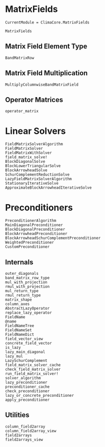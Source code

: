 # MatrixFields

```@meta
CurrentModule = ClimaCore.MatrixFields
```

```@docs
MatrixFields
```

## Matrix Field Element Type

```@docs
BandMatrixRow
```

## Matrix Field Multiplication

```@docs
MultiplyColumnwiseBandMatrixField
```

## Operator Matrices

```@docs
operator_matrix
```

# Linear Solvers

```@docs
FieldMatrixSolverAlgorithm
FieldMatrixSolver
FieldMatrixWithSolver
field_matrix_solve!
BlockDiagonalSolve
BlockLowerTriangularSolve
BlockArrowheadSolve
SchurComplementReductionSolve
LazyFieldMatrixSolverAlgorithm
StationaryIterativeSolve
ApproximateBlockArrowheadIterativeSolve
```

# Preconditioners

```@docs
PreconditionerAlgorithm
MainDiagonalPreconditioner
BlockDiagonalPreconditioner
BlockArrowheadPreconditioner
BlockArrowheadSchurComplementPreconditioner
WeightedPreconditioner
CustomPreconditioner
```

## Internals

```@docs
outer_diagonals
band_matrix_row_type
mul_with_projection
rmul_with_projection
mul_return_type
rmul_return_type
matrix_shape
column_axes
AbstractLazyOperator
replace_lazy_operator
FieldName
@name
FieldNameTree
FieldNameSet
FieldNameDict
field_vector_view
concrete_field_vector
is_lazy
lazy_main_diagonal
lazy_mul
LazySchurComplement
field_matrix_solver_cache
check_field_matrix_solver
run_field_matrix_solver!
solver_algorithm
lazy_preconditioner
preconditioner_cache
check_preconditioner
lazy_or_concrete_preconditioner
apply_preconditioner
```

## Utilities

```@docs
column_field2array
column_field2array_view
field2arrays
field2arrays_view
```
